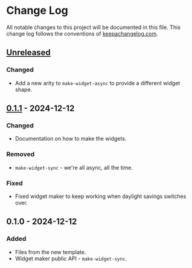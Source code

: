# Change Log
All notable changes to this project will be documented in this file. This change log follows the conventions of [keepachangelog.com](http://keepachangelog.com/).

## [Unreleased]
### Changed
- Add a new arity to `make-widget-async` to provide a different widget shape.

## [0.1.1] - 2024-12-12
### Changed
- Documentation on how to make the widgets.

### Removed
- `make-widget-sync` - we're all async, all the time.

### Fixed
- Fixed widget maker to keep working when daylight savings switches over.

## 0.1.0 - 2024-12-12
### Added
- Files from the new template.
- Widget maker public API - `make-widget-sync`.

[Unreleased]: https://sourcehost.site/your-name/day01/compare/0.1.1...HEAD
[0.1.1]: https://sourcehost.site/your-name/day01/compare/0.1.0...0.1.1
